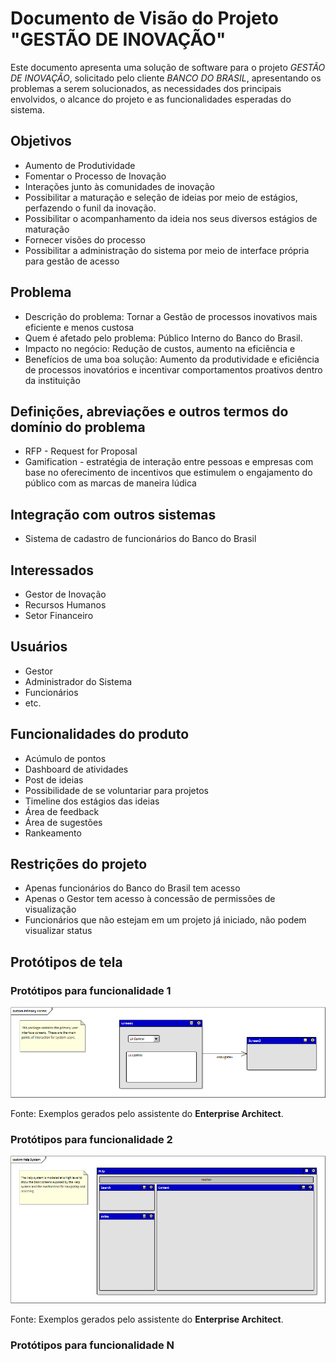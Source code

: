 # Documento de Visão do Projeto "GESTÃO DE INOVAÇÃO"

Este documento apresenta uma solução de software para o projeto *GESTÃO DE INOVAÇÃO*, solicitado pelo cliente *BANCO DO BRASIL*, 
apresentando os problemas a serem solucionados, as necessidades dos principais envolvidos, o alcance do projeto e as funcionalidades 
esperadas do sistema.

## Objetivos

* Aumento de Produtividade
* Fomentar o Processo de Inovação
* Interações junto às comunidades de inovação
* Possibilitar a maturação e seleção de ideias por meio de estágios, perfazendo o funil da inovação. 
* Possibilitar o acompanhamento da ideia nos seus diversos estágios de maturação
* Fornecer visões do processo
* Possibilitar a administração do sistema por meio de interface própria para gestão de acesso


## Problema

* Descrição do problema: Tornar a Gestão de processos inovativos mais eficiente e menos custosa
* Quem é afetado pelo problema: Público Interno do Banco do Brasil.
* Impacto no negócio: Redução de custos, aumento na eficiência e 
* Benefícios de uma boa solução: Aumento da produtividade e eficiência de processos inovatórios e incentivar comportamentos proativos dentro da instituição

## Definições, abreviações e outros termos do domínio do problema

* RFP - Request for Proposal 
* Gamification  - estratégia de interação entre pessoas e empresas com base no oferecimento de incentivos que estimulem o engajamento do público com as marcas de maneira lúdica


## Integração com outros sistemas

* Sistema de cadastro de funcionários do Banco do Brasil

 
## Interessados

* Gestor de Inovação
* Recursos Humanos
* Setor Financeiro


## Usuários

* Gestor
* Administrador do Sistema
* Funcionários
* etc.

## Funcionalidades do produto

* Acúmulo de pontos
* Dashboard de atividades
* Post de ideias
* Possibilidade de se voluntariar para projetos
* Timeline dos estágios das ideias
* Área de feedback
* Área de sugestões
* Rankeamento

## Restrições do projeto

* Apenas funcionários do Banco do Brasil tem acesso
* Apenas o Gestor tem acesso à concessão de permissões de visualização
* Funcionários que não estejam em um projeto já iniciado, não podem visualizar status


## Protótipos de tela

### Protótipos para funcionalidade 1

![](proto1.png)

Fonte: Exemplos gerados pelo assistente do **Enterprise Architect**.

### Protótipos para funcionalidade 2

![](proto2.png)

Fonte: Exemplos gerados pelo assistente do **Enterprise Architect**.

### Protótipos para funcionalidade N
